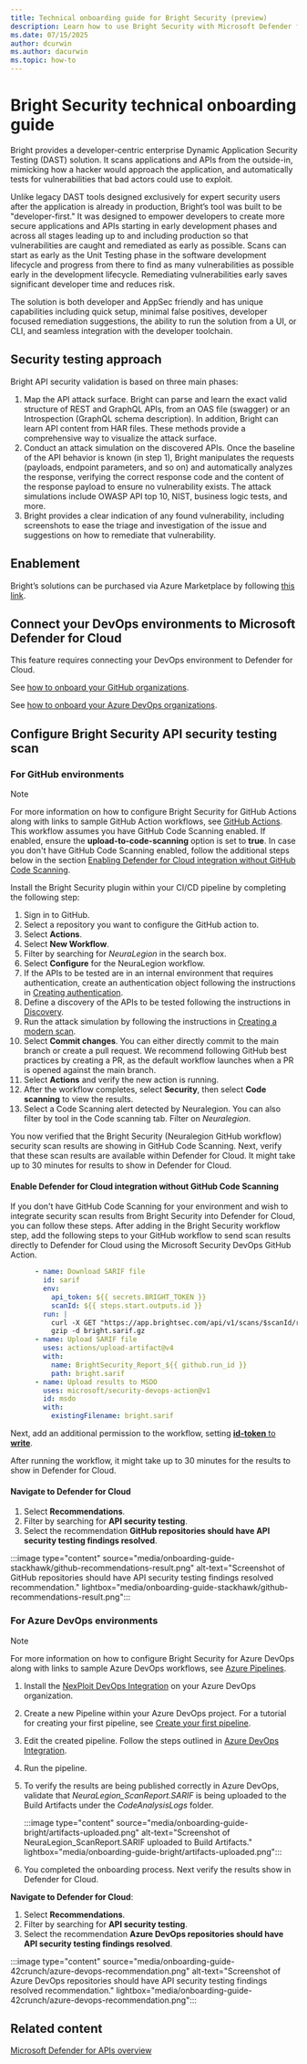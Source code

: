 ```yaml
---
title: Technical onboarding guide for Bright Security (preview)
description: Learn how to use Bright Security with Microsoft Defender for Cloud to enhance your application security testing.
ms.date: 07/15/2025
author: dcurwin
ms.author: dacurwin
ms.topic: how-to
---
```


# Bright Security technical onboarding guide

Bright provides a developer-centric enterprise Dynamic Application Security Testing (DAST) solution. It scans applications and APIs from the outside-in, mimicking how a hacker would approach the application, and automatically tests for vulnerabilities that bad actors could use to exploit.

Unlike legacy DAST tools designed exclusively for expert security users after the application is already in production, Bright’s tool was built to be "developer-first." It was designed to empower developers to create more secure applications and APIs starting in early development phases and across all stages leading up to and including production so that vulnerabilities are caught and remediated as early as possible. Scans can start as early as the Unit Testing phase in the software development lifecycle and progress from there to find as many vulnerabilities as possible early in the development lifecycle. Remediating vulnerabilities early saves significant developer time and reduces risk.

The solution is both developer and AppSec friendly and has unique capabilities including quick setup, minimal false positives, developer focused remediation suggestions, the ability to run the solution from a UI, or CLI, and seamless integration with the developer toolchain.

## Security testing approach

Bright API security validation is based on three main phases:

1. Map the API attack surface. Bright can parse and learn the exact valid structure of REST and GraphQL APIs, from an OAS file (swagger) or an Introspection (GraphQL schema description). In addition, Bright can learn API content from HAR files. These methods provide a comprehensive way to visualize the attack surface.
1. Conduct an attack simulation on the discovered APIs. Once the baseline of the API behavior is known (in step 1), Bright manipulates the requests (payloads, endpoint parameters, and so on) and automatically analyzes the response, verifying the correct response code and the content of the response payload to ensure no vulnerability exists. The attack simulations include OWASP API top 10, NIST, business logic tests, and more.
1. Bright provides a clear indication of any found vulnerability, including screenshots to ease the triage and investigation of the issue and suggestions on how to remediate that vulnerability.

## Enablement

Bright’s solutions can be purchased via Azure Marketplace by following [this link](https://azuremarketplace.microsoft.com/marketplace/apps/brightsec.bright-dast?tab=Overview).

## Connect your DevOps environments to Microsoft Defender for Cloud

This feature requires connecting your DevOps environment to Defender for Cloud.

See [how to onboard your GitHub organizations](quickstart-onboard-github.md).

See [how to onboard your Azure DevOps organizations](quickstart-onboard-devops.md).

## Configure Bright Security API security testing scan

### For GitHub environments

> [!NOTE]
> For more information on how to configure Bright Security for GitHub Actions along with links to sample GitHub Action workflows, see [GitHub Actions](https://docs.brightsec.com/docs/github-actions). This workflow assumes you have GitHub Code Scanning enabled. If enabled, ensure the **upload-to-code-scanning** option is set to **true**. In case you don't have GitHub Code Scanning enabled, follow the additional steps below in the section [Enabling Defender for Cloud integration without GitHub Code Scanning](#enable-defender-for-cloud-integration-without-github-code-scanning).

Install the Bright Security plugin within your CI/CD pipeline by completing the following step:

1. Sign in to GitHub.
1. Select a repository you want to configure the GitHub action to.
1. Select **Actions**.
1. Select **New Workflow**.
1. Filter by searching for *NeuraLegion* in the search box.
1. Select **Configure** for the NeuraLegion workflow.
1. If the APIs to be tested are in an internal environment that requires authentication, create an authentication object following the instructions in [Creating authentication](https://docs.brightsec.com/docs/creating-authentication).
1. Define a discovery of the APIs to be tested following the instructions in [Discovery](https://docs.brightsec.com/docs/discovery).
1. Run the attack simulation by following the instructions in [Creating a modern scan](https://docs.brightsec.com/docs/creating-a-modern-scan).
1. Select **Commit changes**. You can either directly commit to the main branch or create a pull request. We recommend following GitHub best practices by creating a PR, as the default workflow launches when a PR is opened against the main branch.
1. Select **Actions** and verify the new action is running.
1. After the workflow completes, select **Security**, then select **Code scanning** to view the results.
1. Select a Code Scanning alert detected by Neuralegion. You can also filter by tool in the Code scanning tab. Filter on *Neuralegion*.

You now verified that the Bright Security (Neuralegion GitHub workflow) security scan results are showing in GitHub Code Scanning. Next, verify that these scan results are available within Defender for Cloud. It might take up to 30 minutes for results to show in Defender for Cloud.

#### Enable Defender for Cloud integration without GitHub Code Scanning

If you don't have GitHub Code Scanning for your environment and wish to integrate security scan results from Bright Security into Defender for Cloud, you can follow these steps. After adding in the Bright Security workflow step, add the following steps to your GitHub workflow to send scan results directly to Defender for Cloud using the Microsoft Security DevOps GitHub Action.

```yml
      - name: Download SARIF file
        id: sarif
        env:
          api_token: ${{ secrets.BRIGHT_TOKEN }}
          scanId: ${{ steps.start.outputs.id }}
        run: |
          curl -X GET "https://app.brightsec.com/api/v1/scans/$scanId/reports/sarif" -H "Authorization: Api-Key $api_token" -o bright.sarif.gz
          gzip -d bright.sarif.gz
      - name: Upload SARIF file
        uses: actions/upload-artifact@v4
        with: 
          name: BrightSecurity_Report_${{ github.run_id }}
          path: bright.sarif
      - name: Upload results to MSDO
        uses: microsoft/security-devops-action@v1
        id: msdo
        with:
          existingFilename: bright.sarif
 ```

Next, add an additional permission to the workflow, setting [**id-token** to **write**](https://docs.github.com/actions/security-for-github-actions/security-hardening-your-deployments/about-security-hardening-with-openid-connect#adding-permissions-settings).

After running the workflow, it might take up to 30 minutes for the results to show in Defender for Cloud.

#### Navigate to Defender for Cloud

1. Select **Recommendations**.
1. Filter by searching for **API security testing**.
1. Select the recommendation **GitHub repositories should have API security testing findings resolved**.

:::image type="content" source="media/onboarding-guide-stackhawk/github-recommendations-result.png" alt-text="Screenshot of GitHub repositories should have API security testing findings resolved recommendation." lightbox="media/onboarding-guide-stackhawk/github-recommendations-result.png":::

### For Azure DevOps environments

> [!NOTE]
> For more information on how to configure Bright Security for Azure DevOps along with links to sample Azure DevOps workflows, see [Azure Pipelines](https://docs.brightsec.com/docs/azure-pipelines).

1. Install the [NexPloit DevOps Integration](https://marketplace.visualstudio.com/items?itemName=Neuralegion.nexploit) on your Azure DevOps organization.
1. Create a new Pipeline within your Azure DevOps project. For a tutorial for creating your first pipeline, see [Create your first pipeline](/azure/devops/pipelines/create-first-pipeline).
1. Edit the created pipeline. Follow the steps outlined in [Azure DevOps Integration](https://docs.brightsec.com/docs/azure-devops-integration).
1. Run the pipeline.
1. To verify the results are being published correctly in Azure DevOps, validate that *NeuraLegion_ScanReport.SARIF* is being uploaded to the Build Artifacts under the *CodeAnalysisLogs* folder.

    :::image type="content" source="media/onboarding-guide-bright/artifacts-uploaded.png" alt-text="Screenshot of NeuraLegion_ScanReport.SARIF uploaded to Build Artifacts." lightbox="media/onboarding-guide-bright/artifacts-uploaded.png":::

1. You completed the onboarding process. Next verify the results show in Defender for Cloud.

**Navigate to Defender for Cloud**:

1. Select **Recommendations**.
1. Filter by searching for **API security testing**.
1. Select the recommendation **Azure DevOps repositories should have API security testing findings resolved**.

:::image type="content" source="media/onboarding-guide-42crunch/azure-devops-recommendation.png" alt-text="Screenshot of Azure DevOps repositories should have API security testing findings resolved recommendation." lightbox="media/onboarding-guide-42crunch/azure-devops-recommendation.png":::

## Related content

[Microsoft Defender for APIs overview](defender-for-apis-introduction.md)
